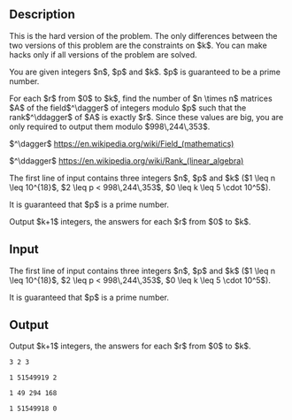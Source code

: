 ## Description

<div><p><span class="tex-font-style-bf">This is the hard version of the problem. The only differences between the two versions of this problem are the constraints on $k$. You can make hacks only if all versions of the problem are solved.</span></p><p>You are given integers $n$, $p$ and $k$. $p$ is guaranteed to be a prime number. </p><p>For each $r$ from $0$ to $k$, find the number of $n \times n$ matrices $A$ of the field$^\dagger$ of integers modulo $p$ such that the rank$^\ddagger$ of $A$ is exactly $r$. Since these values are big, you are only required to output them modulo $998\,244\,353$.</p><p>$^\dagger$ <a href="https://en.wikipedia.org/wiki/Field_(mathematics)">https://en.wikipedia.org/wiki/Field_(mathematics)</a></p><p>$^\ddagger$ <a href="https://en.wikipedia.org/wiki/Rank_(linear_algebra)">https://en.wikipedia.org/wiki/Rank_(linear_algebra)</a></p></div><div class="input-specification"><p>The first line of input contains three integers $n$, $p$ and $k$ ($1 \leq n \leq 10^{18}$, $2 \leq p &lt; 998\,244\,353$, $0 \leq k \leq 5 \cdot 10^5$).</p><p>It is guaranteed that $p$ is a prime number.</p></div><div class="output-specification"><p>Output $k+1$ integers, the answers for each $r$ from $0$ to $k$.</p></div>

## Input

<p>The first line of input contains three integers $n$, $p$ and $k$ ($1 \leq n \leq 10^{18}$, $2 \leq p &lt; 998\,244\,353$, $0 \leq k \leq 5 \cdot 10^5$).</p><p>It is guaranteed that $p$ is a prime number.</p>

## Output

<p>Output $k+1$ integers, the answers for each $r$ from $0$ to $k$.</p>





```input1|
3 2 3
```




```input2|
1 51549919 2
```




```output1
1 49 294 168
```




```output2
1 51549918 0
```


